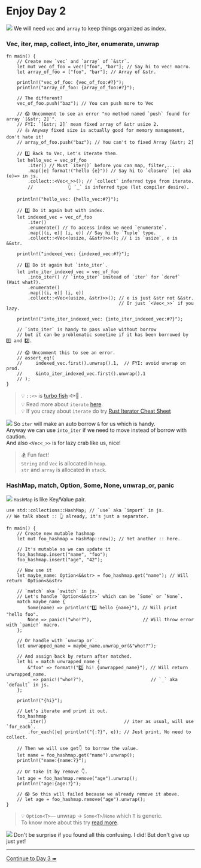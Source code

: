 # Enjoy Day 2

![](/assets/kat.png) We will need `vec` and `array` to keep things organized as index.

### Vec, iter, map, collect, into_iter, enumerate, unwrap

```rust,editable
fn main() {
    // Create new `vec` and `array` of `&str`.
    let mut vec_of_foo = vec!["foo", "bar"]; // Say hi to vec! macro.
    let array_of_foo = ["foo", "bar"]; // Array of &str.

    println!("vec_of_foo: {vec_of_foo:#?}");
    println!("array_of_foo: {array_of_foo:#?}");

    // The different?
    vec_of_foo.push("baz"); // You can push more to Vec

    // 😱 Uncomment to see an error "no method named `push` found for array `[&str; 2]`".
    // FYI: `[&str; 2]` mean fixed array of &str usize 2.
    // 👍 Anyway fixed size is actually good for memory management, don't hate it!
    // array_of_foo.push("baz"); // You can't to fixed Array [&str; 2]

    // 1️⃣ Back to Vec, Let's iterate them.
    let hello_vec = vec_of_foo
        .iter() // Must `iter()` before you can map, filter,...
        .map(|e| format!("hello {e}")) // Say hi to `closure` |e| aka (e)=> in js.
        .collect::<Vec<_>>(); // `collect` inferred type from iterate.
        //             👆 `_` is inferred type (let compiler desire).

    println!("hello_vec: {hello_vec:#?}");

    // 2️⃣ Do it again but with index.
    let indexed_vec = vec_of_foo
        .iter()
        .enumerate() // To access index we need `enumerate`.
        .map(|(i, e)| (i, e)) // Say hi to `Tuple` type.
        .collect::<Vec<(usize, &&str)>>(); // i is `usize`, e is &&str.

    println!("indexed_vec: {indexed_vec:#?}");

    // 3️⃣ Do it again but `into_iter`.
    let into_iter_indexed_vec = vec_of_foo
        .into_iter() // `into_iter` instead of `iter` for `deref` (Wait what?).
        .enumerate()
        .map(|(i, e)| (i, e))
        .collect::<Vec<(usize, &str)>>(); // e is just &str not &&str.
                                          // Or just `<Vec<_>>` if you lazy.

    println!("into_iter_indexed_vec: {into_iter_indexed_vec:#?}");

    // `into_iter` is handy to pass value without borrow
    // but it can be problematic sometime if it has been borrowed by 1️⃣ and 2️⃣.

    // 😱 Uncomment this to see an error.
    // assert_eq!(
    //     indexed_vec.first().unwrap().1,  // FYI: avoid unwrap on prod.
    //     &into_iter_indexed_vec.first().unwrap().1
    // );
}
```

> 💡 `::<>` is [turbo fish](https://turbo.fish/) <span style="transform: scaleX(-1);"><span>🐟💨</span></span> .  
> 💡 Read more about `iterate` [here](https://doc.rust-lang.org/rust-by-example/trait/iter.html).  
> 💡 If you crazy about `iterate` do try [Rust Iterator Cheat Sheet](https://danielkeep.github.io/itercheat_baked.html)

![](/assets/duck.png) So `iter` will make an auto borrow `&` for us which is handy.  
Anyway we can use `into_iter` if we need to move instead of borrow with caution.  
And also `<Vec<_>>` is for lazy crab like us, nice!

> 🏂 Fun fact!  
> `String` and `Vec` is allocated in `heap`.  
> `str` and `array` is allocated in `stack`.

### HashMap, match, Option, Some, None, unwrap_or, panic

![](/assets/kat.png) `HashMap` is like Key/Value pair.

```rust,editable
use std::collections::HashMap; // `use` aka `import` in js.
// We talk about :: 👆 already, it's just a separator.

fn main() {
    // Create new mutable hashmap
    let mut foo_hashmap = HashMap::new(); // Yet another :: here.

    // It's mutable so we can update it
    foo_hashmap.insert("name", "foo");
    foo_hashmap.insert("age", "42");

    // Now use it
    let maybe_name: Option<&&str> = foo_hashmap.get("name"); // Will return `Option<&&str>`

    // `match` aka `switch` in js.
    // Let's handle `Option<&&str>` which can be `Some` or `None`.
    match maybe_name {
        Some(name) => println!("1️⃣ hello {name}"), // Will print "hello foo".
        None => panic!("who!?"),                   // Will throw error with `panic!` macro.
    };

    // Or handle with `unwrap_or`.
    let unwrapped_name = maybe_name.unwrap_or(&"who!?");

    // And assign back by return after matched.
    let hi = match unwrapped_name {
        &"foo" => format!("2️⃣ hi! {unwrapped_name}"), // Will return unwrapped_name.
        _ => panic!("who!?"),                         // `_` aka `default` in js.
    };

    println!("{hi}");

    // Let's iterate and print it out.
    foo_hashmap
        .iter()                             // iter as usual, will use `for_each`.
        .for_each(|e| println!("{:?}", e)); // Just print, No need to collect.

    // Then we will use get👇 to borrow the value.
    let name = foo_hashmap.get("name").unwrap();
    println!("name:{name:?}");

    // Or take it by remove 👇.
    let age = foo_hashmap.remove("age").unwrap();
    println!("age:{age:?}");

    // 😱 So this will failed because we already remove it above.
    // let age = foo_hashmap.remove("age").unwrap();
}
```

> 💡 `Option<T>`⎯⎯ unwrap → `Some<T>`/`None` which `T` is generic.  
> To know more about this try [read more](https://doc.rust-lang.org/rust-by-example/error/option_unwrap.html).

![](/assets/duck.png) Don't be surprise if you found all this confusing. I did! But don't give up just yet!

---

[Continue to Day 3 ➠](./enjoy3.md)
